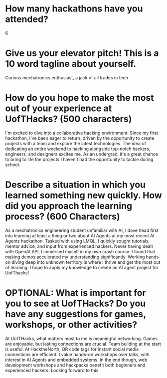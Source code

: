 # How many hackathons have you attended?

6

# Give us your elevator pitch! This is a 10 word tagline about yourself.

Curious mechatronics enthusiast, a jack of all trades in tech

# How do you hope to make the most out of your experience at UofTHacks? (500 characters)

I'm excited to dive into a collaborative hacking environment. Since my first hackathon, I've been eager to return, driven by the opportunity to create projects with a team and explore the latest technologies. The idea of dedicating an entire weekend to hacking alongside top-notch hackers, engineers, and designers excites me. As an undergrad, it's a great chance to bring to life the projects I haven't had the opportunity to tackle during school.

# Describe a situation in which you learned something new quickly. How did you approach the learning process? (600 Characters)

As a mechatronics engineering student unfamiliar with AI, I dove head first into learning at least a thing or two about AI Agents at my most recent AI Agents hackathon. Tasked with using LMQL, I quickly sought tutorials, mentor advice, and input from experienced hackers. Never having dealt with OpenAI API, I immersed myself in my own crash course. I found that making demos accelerated my understanding significantly. Working hands-on diving deep into unknown territory is where I thrive and get the most out of learning. I hope to apply my knowledge to create an AI agent project for UofThacks! 

# OPTIONAL: What is important for you to see at UofTHacks? Do you have any suggestions for games, workshops, or other activities?

At UofTHacks, what matters most to me is meaningful networking. Games are enjoyable, but lasting connections are crucial. Team building at the start is useful. At HacktheNorth, QR code tags for instant social media connections are efficient. I value hands-on workshops over talks, with interest in AI Agents and embedded systems. In the end though, web development workshops and hackpacks benefit both beginners and experienced hackers. Looking forward to this
